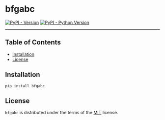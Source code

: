# bfgabc

[![PyPI - Version](https://img.shields.io/pypi/v/bfgabc.svg)](https://pypi.org/project/bfgabc)
[![PyPI - Python Version](https://img.shields.io/pypi/pyversions/bfgabc.svg)](https://pypi.org/project/bfgabc)

-----

## Table of Contents

- [Installation](#installation)
- [License](#license)

## Installation

```console
pip install bfgabc
```

## License

`bfgabc` is distributed under the terms of the [MIT](https://spdx.org/licenses/MIT.html) license.
